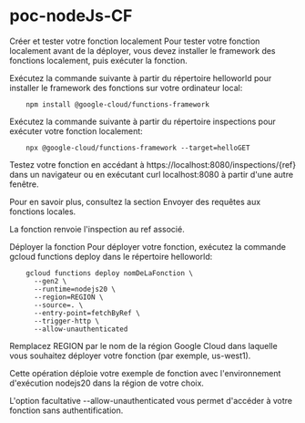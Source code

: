 # poc-nodeJs-CF

Créer et tester votre fonction localement
Pour tester votre fonction localement avant de la déployer, vous devez installer le framework des fonctions localement, puis exécuter la fonction.

Exécutez la commande suivante à partir du répertoire helloworld pour installer le framework des fonctions sur votre ordinateur local:


        npm install @google-cloud/functions-framework
Exécutez la commande suivante à partir du répertoire inspections pour exécuter votre fonction localement:


        npx @google-cloud/functions-framework --target=helloGET
Testez votre fonction en accédant à https://localhost:8080/inspections/{ref} dans un navigateur ou en exécutant curl localhost:8080 à partir d'une autre fenêtre.

Pour en savoir plus, consultez la section Envoyer des requêtes aux fonctions locales.

La fonction renvoie l'inspection au ref associé.

Déployer la fonction
Pour déployer votre fonction, exécutez la commande gcloud functions deploy dans le répertoire helloworld:


        gcloud functions deploy nomDeLaFonction \
          --gen2 \
          --runtime=nodejs20 \
          --region=REGION \
          --source=. \
          --entry-point=fetchByRef \
          --trigger-http \
          --allow-unauthenticated
Remplacez REGION par le nom de la région Google Cloud dans laquelle vous souhaitez déployer votre fonction (par exemple, us-west1).

Cette opération déploie votre exemple de fonction avec l'environnement d'exécution nodejs20 dans la région de votre choix.

L'option facultative --allow-unauthenticated vous permet d'accéder à votre fonction sans authentification.

